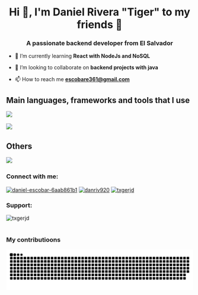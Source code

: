 <h1 align="center">Hi 👋, I'm Daniel Rivera "Tiger" to my friends 🐯</h1>
<h3 align="center">A passionate backend developer from El Salvador</h3>

- 🌱 I’m currently learning **React with NodeJs and NoSQL**

- 👯 I’m looking to collaborate on **backend projects with java**

- 📫 How to reach me **escobare361@gmail.com**

<h2 >Main languages, frameworks and tools that I use</h2>

<p >
  <a href="https://skillicons.dev">
    <img src="https://skillicons.dev/icons?i=cpp,java,spring,idea,postgres,github,git,postman&theme=light" />
  </a>
</p>
<p >
  <a href="https://skillicons.dev">
    <img src="https://skillicons.dev/icons?i=html,css,js,bootstrap,react,vscode&theme=light" />
  </a>
</p>

<h2>Others</h2>

  <p>
  <a href="https://skillicons.dev">
    <img src="https://skillicons.dev/icons?i=cs,py,kotlin,arduino,sass,latex,md,xd,figma,visualstudio,linux,docker,net&theme=light" />
  </a>
</p>

<h3 align="left">Connect with me:</h3>
  <p align="left">
  <a href="https://linkedin.com/in/daniel-escobar-6aab861b1" target="blank"><img align="center" src="https://raw.githubusercontent.com/rahuldkjain/github-profile-readme-generator/master/src/images/icons/Social/linked-in-alt.svg" alt="daniel-escobar-6aab861b1" height="30" width="40" /></a>
  <a href="https://instagram.com/danriv920" target="blank"><img align="center" src="https://raw.githubusercontent.com/rahuldkjain/github-profile-readme-generator/master/src/images/icons/Social/instagram.svg" alt="danriv920" height="30" width="40" /></a>
  <a href="https://codeforces.com/profile/txgerjd" target="blank"><img align="center" src="https://raw.githubusercontent.com/rahuldkjain/github-profile-readme-generator/master/src/images/icons/Social/codeforces.svg" alt="txgerjd" height="30" width="40" /></a>
  </p>
<h3 align="left">Support:</h3>
<p><a href="https://ko-fi.com/txgerjd"> <img align="left" src="https://cdn.ko-fi.com/cdn/kofi3.png?v=3" height="50" width="210" alt="txgerjd" /></a></p><br><br>

<h3 align="left">My contributioons</h3>

![Snake animation](https://github.com/Dan920-Dev/Dan920-Dev/blob/output/github-contribution-grid-snake.svg)


